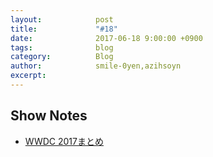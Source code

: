 ```yaml
---
layout:            post
title:             "#18"
date:              2017-06-18 9:00:00 +0900
tags:              blog
category:          Blog
author:            smile-0yen,azihsoyn
excerpt:           
---
```


## Show Notes
- [WWDC 2017まとめ](http://www.itmedia.co.jp/news/articles/1706/06/news057.html)
